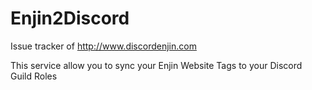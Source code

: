 # Enjin2Discord

Issue tracker of http://www.discordenjin.com

This service allow you to sync your Enjin Website Tags to your Discord Guild Roles
